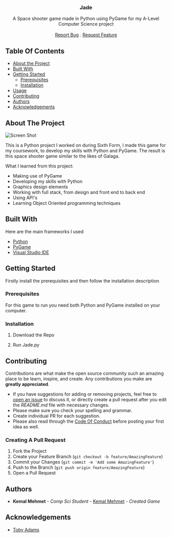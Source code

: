 <br/>
<p align="center">
  <h3 align="center">Jade</h3>

  <p align="center">
    A Space shooter game made in Python using PyGame for my A-Level Computer Science project
    <br/>
    <br/>
    <a href="https://github.com/kabuto-mk7/Jade/issues">Report Bug</a>
    .
    <a href="https://github.com/kabuto-mk7/Jade/issues">Request Feature</a>
  </p>
</p> 

## Table Of Contents

* [About the Project](#about-the-project)
* [Built With](#built-with)
* [Getting Started](#getting-started)
  * [Prerequisites](#prerequisites)
  * [Installation](#installation)
* [Usage](#usage)
* [Contributing](#contributing)
* [Authors](#authors)
* [Acknowledgements](#acknowledgements)

## About The Project

![Screen Shot](https://i.imgur.com/ry7yJBC.png)

This is a Python project I worked on during Sixth Form, I made this game for my coursework, to develop my skills with Python and PyGame. The result is this space shooter game similar to the likes of Galaga.

What I learned from this project:

* Making use of PyGame
* Developing my skills with Python
* Graphics design elements
* Working with full stack, from design and front end to back end
* Using API's 
* Learning Object Oriented programming techniques


## Built With

Here are the main frameworks I used

* [Python](https://www.python.org/)
* [PyGame](https://www.pygame.org/news)
* [Visual Studio IDE ](https://visualstudio.microsoft.com/)

## Getting Started

Firstly install the prerequisites and then follow the installation description

### Prerequisites

For this game to run you need both Python and PyGame installed on your computer.

### Installation

1. Download the Repo 

2. Run Jade.py

## Contributing

Contributions are what make the open source community such an amazing place to be learn, inspire, and create. Any contributions you make are **greatly appreciated**.
* If you have suggestions for adding or removing projects, feel free to [open an issue](https://github.com/kabuto-mk7/Jade/issues/new) to discuss it, or directly create a pull request after you edit the *README.md* file with necessary changes.
* Please make sure you check your spelling and grammar.
* Create individual PR for each suggestion.
* Please also read through the [Code Of Conduct](https://github.com/kabuto-mk7/Jade/blob/main/CODE_OF_CONDUCT.md) before posting your first idea as well.

### Creating A Pull Request

1. Fork the Project
2. Create your Feature Branch (`git checkout -b feature/AmazingFeature`)
3. Commit your Changes (`git commit -m 'Add some AmazingFeature'`)
4. Push to the Branch (`git push origin feature/AmazingFeature`)
5. Open a Pull Request

## Authors

* **Kemal Mehmet** - *Comp Sci Student* - [Kemal Mehmet](www.Github.com/kabuto-mk7) - *Created Game*

## Acknowledgements

* [Toby Adams](https://github.com/TobyAdams2)

